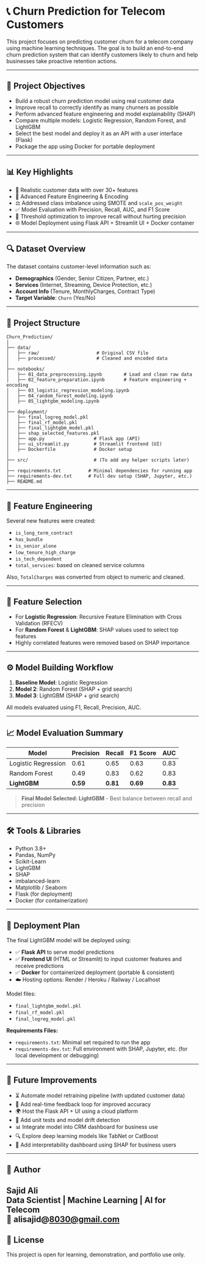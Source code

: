 # 📞 Churn Prediction for Telecom Customers

This project focuses on predicting customer churn for a telecom company using machine learning techniques. The goal is to build an end-to-end churn prediction system that can identify customers likely to churn and help businesses take proactive retention actions.

---

## 🎯 Project Objectives

- Build a robust churn prediction model using real customer data
- Improve recall to correctly identify as many churners as possible
- Perform advanced feature engineering and model explainability (SHAP)
- Compare multiple models: Logistic Regression, Random Forest, and LightGBM
- Select the best model and deploy it as an API with a user interface (Flask)
- Package the app using Docker for portable deployment

---

## 📊 Key Highlights

- 📂 Realistic customer data with over 30+ features
- 🧠 Advanced Feature Engineering & Encoding
- ⚖️ Addressed class imbalance using SMOTE and `scale_pos_weight`
- ✅ Model Evaluation with Precision, Recall, AUC, and F1 Score
- 🎯 Threshold optimization to improve recall without hurting precision
- 🌐 Model Deployment using Flask API + Streamlit UI + Docker container

---

## 🔍 Dataset Overview

The dataset contains customer-level information such as:

- **Demographics** (Gender, Senior Citizen, Partner, etc.)
- **Services** (Internet, Streaming, Device Protection, etc.)
- **Account Info** (Tenure, MonthlyCharges, Contract Type)
- **Target Variable**: `Churn` (Yes/No)

---

## 📂 Project Structure

```
Churn_Prediction/
│
├── data/
│   ├── raw/                     # Original CSV file
│   ├── processed/               # Cleaned and encoded data
│
├── notebooks/
│   ├── 01_data_preprocessing.ipynb        # Load and clean raw data
│   ├── 02_feature_preparation.ipynb       # Feature engineering + encoding
│   ├── 03_logistic_regression_modeling.ipynb
│   ├── 04_random_forest_modeling.ipynb
│   ├── 05_lightgbm_modeling.ipynb
│
├── deployment/
│   ├── final_logreg_model.pkl
│   ├── final_rf_model.pkl
│   ├── final_lightgbm_model.pkl
│   ├── shap_selected_features.pkl
│   ├── app.py                  # Flask app (API)
│   ├── ui_streamlit.py         # Streamlit frontend (UI)
│   ├── Dockerfile              # Docker setup
│
├── src/                        # (To add any helper scripts later)
│
├── requirements.txt          # Minimal dependencies for running app
├── requirements-dev.txt      # Full dev setup (SHAP, Jupyter, etc.)
├── README.md
```

---

## 🔧 Feature Engineering

Several new features were created:

- `is_long_term_contract`
- `has_bundle`
- `is_senior_alone`
- `low_tenure_high_charge`
- `is_tech_dependent`
- `total_services`: based on cleaned service columns

Also, `TotalCharges` was converted from object to numeric and cleaned.

---

## 🧪 Feature Selection

- For **Logistic Regression**: Recursive Feature Elimination with Cross Validation (RFECV)
- For **Random Forest** & **LightGBM**: SHAP values used to select top features
- Highly correlated features were removed based on SHAP importance

---

## ⚙️ Model Building Workflow

1. **Baseline Model**: Logistic Regression
2. **Model 2**: Random Forest (SHAP + grid search)
3. **Model 3**: LightGBM (SHAP + grid search)

All models evaluated using F1, Recall, Precision, AUC.

---

## 📈 Model Evaluation Summary

| Model                | Precision | Recall | F1 Score | AUC     |
|---------------------|-----------|--------|----------|---------|
| Logistic Regression | 0.61      | 0.65   | 0.63     | 0.83    |
| Random Forest        | 0.49      | 0.83   | 0.62     | 0.83    |
| **LightGBM**      | **0.59**  | **0.81** | **0.69** | **0.83** |

> **Final Model Selected: LightGBM** - Best balance between recall and precision

---

## 🛠️ Tools & Libraries

- Python 3.8+
- Pandas, NumPy
- Scikit-Learn
- LightGBM
- SHAP
- imbalanced-learn
- Matplotlib / Seaborn
- Flask (for deployment)
- Docker (for containerization)

---

## 🚀 Deployment Plan

The final LightGBM model will be deployed using:

- ✅ **Flask API** to serve model predictions
- ✅ **Frontend UI** (HTML or Streamlit) to input customer features and receive predictions
- ✅ **Docker** for containerized deployment (portable & consistent)
- ☁️ Hosting options: Render / Heroku / Railway / Localhost

Model files:
- `final_lightgbm_model.pkl`
- `final_rf_model.pkl`
- `final_logreg_model.pkl`

**Requirements Files:**
- `requirements.txt`: Minimal set required to run the app
- `requirements-dev.txt`: Full environment with SHAP, Jupyter, etc. (for local development or debugging)

---

## 🚧 Future Improvements

- ⏳ Automate model retraining pipeline (with updated customer data)
- 💬 Add real-time feedback loop for improved accuracy
- 🌍 Host the Flask API + UI using a cloud platform
- 🧪 Add unit tests and model drift detection
- 📊 Integrate model into CRM dashboard for business use
- 🔍 Explore deep learning models like TabNet or CatBoost
- 🧩 Add interpretability dashboard using SHAP for business users

---

## 👤 Author

**Sajid Ali**  
Data Scientist | Machine Learning | AI for Telecom  
📧 alisajid@8030@gmail.com 
---

## 📎 License

This project is open for learning, demonstration, and portfolio use only.
